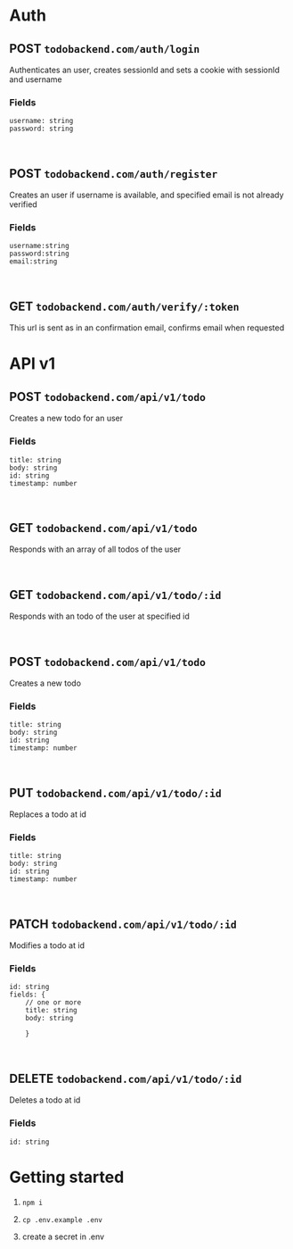 # Auth


## POST `todobackend.com/auth/login`
Authenticates an user, creates sessionId and sets a 
cookie with sessionId and username
### Fields 
```
username: string
password: string
```

<br>

## POST `todobackend.com/auth/register`
Creates an user if username is available, and specified email is not already verified
### Fields
```
username:string
password:string
email:string
```

<br>

## GET `todobackend.com/auth/verify/:token`
This url is sent as in an confirmation email, confirms email when requested

# API v1


## POST `todobackend.com/api/v1/todo`
Creates a new todo for an user
### Fields
```
title: string
body: string
id: string
timestamp: number
```

<br>

## GET `todobackend.com/api/v1/todo`
Responds with an array of all todos of the user

<br>

## GET `todobackend.com/api/v1/todo/:id`
Responds with an todo of the user at specified id

<br>

## POST `todobackend.com/api/v1/todo`
Creates a new todo
### Fields 
```
title: string
body: string
id: string
timestamp: number
```

<br>

## PUT `todobackend.com/api/v1/todo/:id`
Replaces a todo at id
### Fields
```
title: string
body: string
id: string
timestamp: number
```

<br>

## PATCH `todobackend.com/api/v1/todo/:id`
Modifies a todo at id
### Fields 
```
id: string
fields: { 
    // one or more
    title: string
    body: string
    
    }
```

<br>

## DELETE `todobackend.com/api/v1/todo/:id`
Deletes a todo at id
### Fields 
```
id: string
```



# Getting started

1. `npm i`

1. `cp .env.example .env`

1. create a secret in .env

